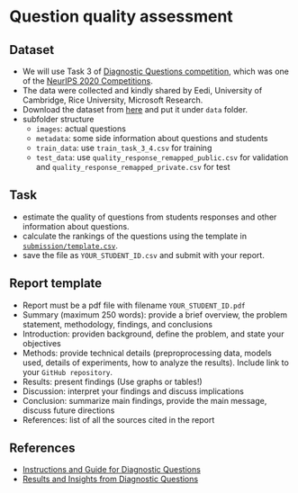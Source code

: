 # Question quality assessment

## Dataset
* We will use Task 3 of [Diagnostic Questions competition](https://www.microsoft.com/en-us/research/academic-program/diagnostic-questions/), which was one of the [NeurIPS 2020 Competitions](https://neurips.cc/Conferences/2020/CompetitionTrack).
* The data were collected and kindly shared by Eedi, University of Cambridge, Rice University, Microsoft Research.
* Download the dataset from [here](https://dqanonymousdata.blob.core.windows.net/neurips-public/data.zip) and put it under `data` folder.
* subfolder structure
  * `images`: actual questions
  * `metadata`: some side information about questions and students  
  * `train_data`: use `train_task_3_4.csv` for training
  * `test_data`: use `quality_response_remapped_public.csv` for validation and `quality_response_remapped_private.csv` for test

## Task
* estimate the quality of questions from students responses and other information about questions.
* calculate the rankings of the questions using the template in [`submission/template.csv`](.submission/template.csv).
* save the file as `YOUR_STUDENT_ID.csv` and submit with your report.

## Report template
* Report must be a pdf file with filename `YOUR_STUDENT_ID.pdf`
* Summary (maximum 250 words): provide a brief overview, the problem statement, methodology, findings, and conclusions
* Introduction: providen background, define the problem, and state your objectives
* Methods: provide technical details (preproprocessing data, models used, details of experiments, how to analyze the results). Include link to your `GitHub repository`.
* Results: present findings (Use graphs or tables!)
* Discussion: interpret your findings and discuss implications
* Conclusion: summarize main findings, provide the main message, discuss future directions
* References: list of all the sources cited in the report

## References
* [Instructions and Guide for Diagnostic Questions](https://arxiv.org/abs/2007.12061)
* [Results and Insights from Diagnostic Questions](https://proceedings.mlr.press/v133/wang21a.html)
